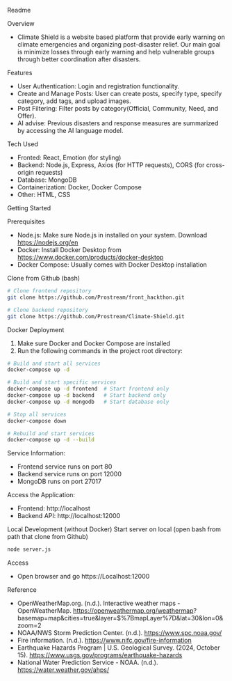 Readme

Overview
- Climate Shield is a website based platform that provide early warning on climate emergencies and organizing post-disaster relief. Our main goal is minimize losses through early warning and help vulnerable groups through better coordination after disasters.   

Features
- User Authentication: Login and registration functionality.
- Create and Manage Posts: User can create posts, specify type, specify category, add tags, and upload images.
- Post Filtering: Filter posts by category(Official, Community, Need, and Offer).
- AI advise: Previous disasters and response measures are summarized by accessing the AI language model.

Tech Used
- Fronted: React, Emotion (for styling)
- Backend: Node.js, Express, Axios (for HTTP requests), CORS (for cross-origin requests)
- Database: MongoDB
- Containerization: Docker, Docker Compose
- Other: HTML, CSS

Getting Started

Prerequisites
- Node.js: Make sure Node.js in installed on your system. Download https://nodejs.org/en 
- Docker: Install Docker Desktop from https://www.docker.com/products/docker-desktop
- Docker Compose: Usually comes with Docker Desktop installation

Clone from Github (bash)
```bash
# Clone frontend repository
git clone https://github.com/Prostream/front_hackthon.git

# Clone backend repository
git clone https://github.com/Prostream/Climate-Shield.git
```

Docker Deployment
1. Make sure Docker and Docker Compose are installed
2. Run the following commands in the project root directory:
```bash
# Build and start all services
docker-compose up -d

# Build and start specific services
docker-compose up -d frontend  # Start frontend only
docker-compose up -d backend   # Start backend only
docker-compose up -d mongodb   # Start database only

# Stop all services
docker-compose down

# Rebuild and start services
docker-compose up -d --build
```

Service Information:
- Frontend service runs on port 80
- Backend service runs on port 12000
- MongoDB runs on port 27017

Access the Application:
- Frontend: http://localhost
- Backend API: http://localhost:12000

Local Development (without Docker)
Start server on local (open bash from path that clone from Github)
```bash
node server.js 
```

Access
- Open browser and go https://Localhost:12000 

Reference
- OpenWeatherMap.org. (n.d.). Interactive weather maps - OpenWeatherMap. https://openweathermap.org/weathermap?    
  basemap=map&cities=true&layer=$%7BmapLayer%7D&lat=30&lon=0&zoom=2
- NOAA/NWS Storm Prediction Center. (n.d.). https://www.spc.noaa.gov/
- Fire information. (n.d.). https://www.nifc.gov/fire-information
- Earthquake Hazards Program | U.S. Geological Survey. (2024, October 15). https://www.usgs.gov/programs/earthquake-hazards
- National Water Prediction Service - NOAA. (n.d.). https://water.weather.gov/ahps/
